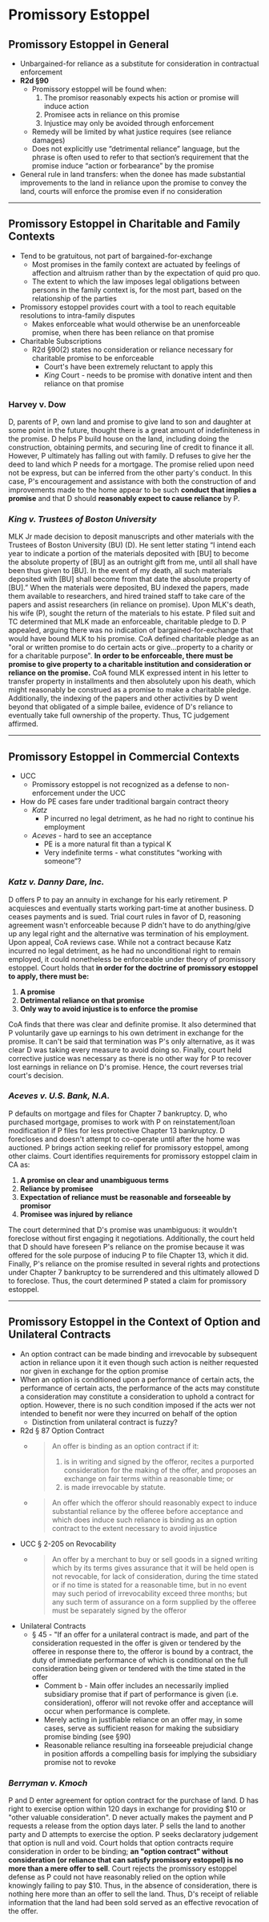 # Promissory Estoppel

## Promissory Estoppel in General

* Unbargained-for reliance as a substitute for consideration in contractual enforcement
* **R2d §90**
  * Promissory estoppel will be found when:
    1. The promisor reasonably expects his action or promise will induce action
    2. Promisee acts in reliance on this promise
    3. Injustice may only be avoided through enforcement
  * Remedy will be limited by what justice requires (see reliance damages)
  * Does not explicitly use “detrimental reliance” language, but the phrase is often used to refer to that section’s requirement that the promise induce “action or forbearance” by the promise
* General rule in land transfers: when the donee has made substantial improvements to the land in reliance upon the promise to convey the land, courts will enforce the promise even if no consideration

---

## Promissory Estoppel in Charitable and Family Contexts

* Tend to be gratuitous, not part of bargained-for-exchange
  * Most promises in the family context are actuated by feelings of affection and altruism rather than by the expectation of quid pro quo.
  * The extent to which the law imposes legal obligations between persons in the family context is, for the most part, based on the relationship of the parties
* Promissory estoppel provides court with a tool to reach equitable resolutions to intra-family disputes
  * Makes enforceable what would otherwise be an unenforceable promise, when there has been reliance on that promise
* Charitable Subscriptions
  * R2d §90(2) states no consideration or reliance necessary for charitable promise to be enforceable
    * Court's have been extremely reluctant to apply this
    * *King* Court - needs to be promise with donative intent and then reliance on that promise

### Harvey v. Dow

 D, parents of P, own land and promise to give land to son and daughter at some point in the future, thought there is a great amount of indefiniteness in the promise. D helps P build house on the land, including doing the construction, obtaining permits, and securing line of credit to finance it all. However, P ultimately has falling out with family. D refuses to give her the deed to land which P needs for a mortgage. The promise relied upon need not be express, but can be inferred from the other party's conduct. In this case, P's encouragement and assistance with both the construction of and improvements made to the home appear to be such **conduct that implies a promise** and that D should **reasonably expect to cause reliance** by P.

### *King v. Trustees of Boston University*

MLK Jr made decision to deposit manuscripts and other materials with the Trustees of Boston University (BU) (D). He sent letter stating “I intend each year to indicate a portion of the materials deposited with [BU] to become the absolute property of [BU] as an outright gift from me, until all shall have been thus given to [BU]. In the event of my death, all such materials deposited with [BU] shall become from that date the absolute property of [BU].” When the materials were deposited, BU indexed the papers, made them available to researchers, and hired trained staff to take care of the papers and assist researchers (in reliance on promise). Upon MLK's death, his wife (P), sought the return of the materials to his estate. P filed suit and TC determined that MLK made an enforceable, charitable pledge to D. P appealed, arguing there was no indication of bargained-for-exchange that would have bound MLK to his promise. CoA defined charitable pledge as an "oral or written promise to do certain acts or give...property to a charity or for a charitable purpose". **In order to be enforceable, there must be promise to give property to a charitable institution and consideration or reliance on the promise.** CoA found MLK expressed intent in his letter to transfer property in installments and then absolutely upon his death, which might reasonably be construed as a promise to make a charitable pledge. Additionally, the indexing of the papers and other activities by D went beyond that obligated of a simple bailee, evidence of D's reliance to eventually take full ownership of the property. Thus, TC judgement affirmed.

---

## Promissory Estoppel in Commercial Contexts

* UCC
  * Promissory estoppel is not recognized as a defense to non-enforcement under the UCC
* How do PE cases fare under traditional bargain contract theory
  * *Katz*
    * P incurred no legal detriment, as he had no right to continue his employment
  * *Aceves* - hard to see an acceptance
    * PE is a more natural fit than a typical K
    * Very indefinite terms - what constitutes “working with someone”?

### *Katz v. Danny Dare, Inc.*

D offers P to pay an annuity in exchange for his early retirement. P acquiesces and eventually starts working part-time at another business. D ceases payments and is sued. Trial court rules in favor of D, reasoning agreement wasn't enforceable because P didn't have to do anything/give up any legal right and the alternative was termination of his employment. Upon appeal, CoA reviews case. While not a contract because Katz incurred no legal detriment, as he had no unconditional right to remain employed, it could nonetheless be enforceable under theory of promissory estoppel. Court holds that **in order for the doctrine of promissory estoppel to apply, there must be:**

1. **A promise**
2. **Detrimental reliance on that promise**
3. **Only way to avoid injustice is to enforce the promise**

CoA finds that there was clear and definite promise. It also determined that P voluntarily gave up earnings to his own detriment in exchange for the promise. It can't be said that termination was P's only alternative, as it was clear D was taking every measure to avoid doing so. Finally, court held corrective justice was necessary as there is no other way for P to recover lost earnings in reliance on D's promise. Hence, the court reverses trial court's decision.

### *Aceves v. U.S. Bank, N.A.*

P defaults on mortgage and files for Chapter 7 bankruptcy. D, who purchased mortgage, promises to work with P on reinstatement/loan modification if P files for less protective Chapter 13 bankruptcy. D forecloses and doesn't attempt to co-operate until after the home was auctioned. P brings action seeking relief for promissory estoppel, among other claims. Court identifies requirements for promissory estoppel claim in CA as:

1. **A promise on clear and unambiguous terms**
2. **Reliance by promisee**
3. **Expectation of reliance must be reasonable and forseeable by promisor**
4. **Promisee was injured by reliance**

The court determined that D's promise was unambiguous: it wouldn't foreclose without first engaging it negotiations. Additionally, the court held that D should have foreseen P's reliance on the promise because it was offered for the sole purpose of inducing P to file Chapter 13, which it did. Finally, P's reliance on the promise resulted in several rights and protections under Chapter 7 bankruptcy to be surrendered and this ultimately allowed D to foreclose. Thus, the court determined P stated a claim for promissory estoppel.

---

## Promissory Estoppel in the Context of Option and Unilateral Contracts

* An option contract can be made binding and irrevocable by subsequent action in reliance upon it it even though such action is neither requested nor given in exchange for the option promise
* When an option is conditioned upon a performance of certain acts, the performance of certain acts, the performance of the acts may constitute a consideration may constitute a consideration to uphold a contract for option. However, there is no such condition imposed if the acts wer not intended to benefit nor were they incurred on behalf of the option
  * Distinction from unilateral contract is fuzzy?
* R2d § 87 Option Contract
  * > An offer is binding as an option contract if it:
    > 1. is in writing and signed by the offeror, recites a purported consideration for the making of the offer, and proposes an exchange on fair terms within a reasonable time; or
    > 1. is made irrevocable by statute.
  * > An offer which the offeror should reasonably expect to induce substantial reliance by the offeree before acceptance and which does induce such reliance is binding as an option contract to the extent necessary to avoid injustice
* UCC § 2-205 on Revocability
  * > An offer by a merchant to buy or sell goods in a signed writing which by its terms gives assurance that it will be held open is not revocable, for lack of consideration, during the time stated or if no time is stated for a reasonable time, but in no event may such period of irrevocability exceed three months; but any such term of assurance on a form supplied by the offeree must be separately signed by the offeror
* Unilateral Contracts
  * § 45 - "If an offer for a unilateral contract is made, and part of the consideration requested in the offer is given or tendered by the offeree in response there to, the offeror is bound by a contract, the duty of immediate performance of which is conditional on the full consideration being given or tendered with the time stated in the offer
    * Comment b - Main offer includes an necessarily implied subsidiary promise that if part of performance is given (i.e. consideration), offeror will not revoke offer and acceptance will occur when performance is complete.
    * Merely acting in justifiable reliance on an offer may, in some cases, serve as sufficient reason for making the subsidiary promise binding (see §90)
    * Reasonable reliance resulting ina forseeable prejudicial change in position affords a compelling basis for implying the subsidiary promise not to revoke

### *Berryman v. Kmoch*

P and D enter agreement for option contract for the purchase of land. D has right to exercise option within 120 days in exchange for providing $10 or "other valuable consideration". D never actually makes the payment and P requests a release from the option days later. P sells the land to another party and D attempts to exercise the option. P seeks declaratory judgement that option is null and void. Court holds that option contracts require consideration in order to be binding; **an "option contract" without consideration (or reliance that can satisfy promissory estoppel) is no more than a mere offer to sell**. Court rejects the promissory estoppel defense as P could not have reasonably relied on the option while knowingly failing to pay $10. Thus, in the absence of consideration, there is nothing here more than an offer to sell the land. Thus, D's receipt of reliable information that the land had been sold served as an effective revocation of the offer.